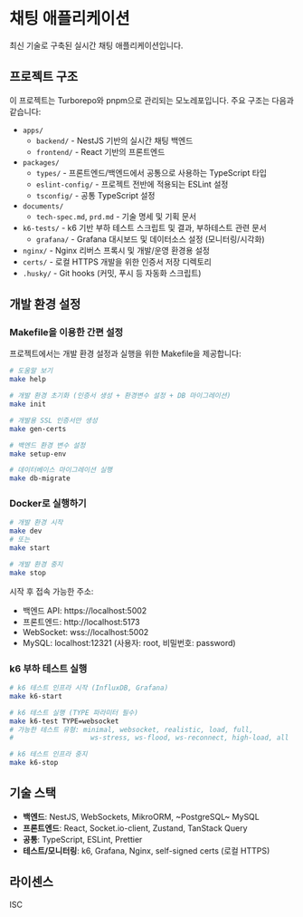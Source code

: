 # 채팅 애플리케이션

최신 기술로 구축된 실시간 채팅 애플리케이션입니다.

## 프로젝트 구조

이 프로젝트는 Turborepo와 pnpm으로 관리되는 모노레포입니다. 주요 구조는 다음과 같습니다:

- `apps/`
  - `backend/` - NestJS 기반의 실시간 채팅 백엔드
  - `frontend/` - React 기반의 프론트엔드
- `packages/`
  - `types/` - 프론트엔드/백엔드에서 공통으로 사용하는 TypeScript 타입
  - `eslint-config/` - 프로젝트 전반에 적용되는 ESLint 설정
  - `tsconfig/` - 공통 TypeScript 설정
- `documents/`
  - `tech-spec.md`, `prd.md` - 기술 명세 및 기획 문서
- `k6-tests/` - k6 기반 부하 테스트 스크립트 및 결과, 부하테스트 관련 문서
  - `grafana/` - Grafana 대시보드 및 데이터소스 설정 (모니터링/시각화)
- `nginx/` - Nginx 리버스 프록시 및 개발/운영 환경용 설정
- `certs/` - 로컬 HTTPS 개발을 위한 인증서 저장 디렉토리
- `.husky/` - Git hooks (커밋, 푸시 등 자동화 스크립트)

## 개발 환경 설정

### Makefile을 이용한 간편 설정

프로젝트에서는 개발 환경 설정과 실행을 위한 Makefile을 제공합니다:

```bash
# 도움말 보기
make help

# 개발 환경 초기화 (인증서 생성 + 환경변수 설정 + DB 마이그레이션)
make init

# 개발용 SSL 인증서만 생성
make gen-certs

# 백엔드 환경 변수 설정
make setup-env

# 데이터베이스 마이그레이션 실행
make db-migrate
```

### Docker로 실행하기

```bash
# 개발 환경 시작
make dev
# 또는
make start

# 개발 환경 중지
make stop
```

시작 후 접속 가능한 주소:

- 백엔드 API: https://localhost:5002
- 프론트엔드: http://localhost:5173
- WebSocket: wss://localhost:5002
- MySQL: localhost:12321 (사용자: root, 비밀번호: password)

### k6 부하 테스트 실행

```bash
# k6 테스트 인프라 시작 (InfluxDB, Grafana)
make k6-start

# k6 테스트 실행 (TYPE 파라미터 필수)
make k6-test TYPE=websocket
# 가능한 테스트 유형: minimal, websocket, realistic, load, full,
#                   ws-stress, ws-flood, ws-reconnect, high-load, all

# k6 테스트 인프라 중지
make k6-stop
```

## 기술 스택

- **백엔드**: NestJS, WebSockets, MikroORM, ~PostgreSQL~ MySQL
- **프론트엔드**: React, Socket.io-client, Zustand, TanStack Query
- **공통**: TypeScript, ESLint, Prettier
- **테스트/모니터링**: k6, Grafana, Nginx, self-signed certs (로컬 HTTPS)

## 라이센스

ISC
